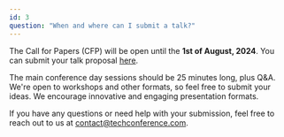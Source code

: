 ```yaml
---
id: 3
question: "When and where can I submit a talk?"
---
```


The Call for Papers (CFP) will be open until the **1st of August, 2024**. You can submit your talk proposal [here](https://example.com/cfp-submission).

The main conference day sessions should be 25 minutes long, plus Q&A. We're open to workshops and other formats, so feel free to submit your ideas. We encourage innovative and engaging presentation formats.

If you have any questions or need help with your submission, feel free to reach out to us at contact@techconference.com.

